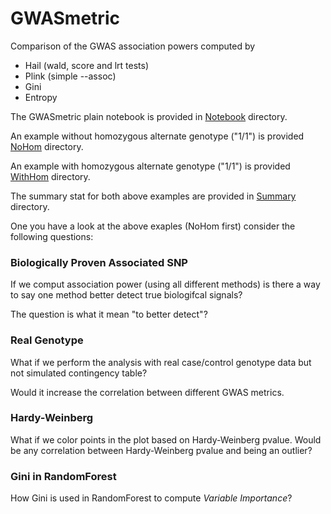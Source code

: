 # GWASmetric

Comparison of the GWAS association powers computed by

- Hail (wald, score and lrt tests)
- Plink (simple --assoc)
- Gini
- Entropy

The GWASmetric plain notebook is provided in [Notebook](Notebook) directory.

An example without homozygous alternate genotype ("1/1") is provided [NoHom](NoHom) directory.

An example with homozygous alternate genotype ("1/1") is provided [WithHom](WithHom) directory.

The summary stat for both above examples are provided in [Summary](Summary) directory.

One you have a look at the above exaples (NoHom first) consider the following questions:

### Biologically Proven Associated SNP

If we comput association power (using all different methods) is there a way to say one method better detect true biologifcal signals?

The question is what it mean "to better detect"?

### Real Genotype

What if we perform the analysis with real case/control genotype data but not simulated contingency table?

Would it increase the correlation between different GWAS metrics.

### Hardy-Weinberg

What if we color points in the plot based on Hardy-Weinberg pvalue. Would be any correlation between Hardy-Weinberg pvalue and being an outlier?

### Gini in RandomForest

How Gini is used in RandomForest to compute _Variable Importance_?
